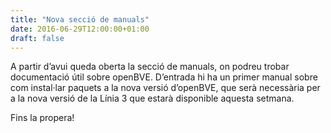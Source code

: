 ```yaml
---
title: "Nova secció de manuals"
date: 2016-06-29T12:00:00+01:00
draft: false
---
```

A partir d’avui queda oberta la secció de manuals, on podreu trobar documentació útil sobre openBVE. D’entrada hi ha un primer manual sobre com instal·lar paquets a la nova versió d’openBVE, que serà necessària per a la nova versió de la Línia 3 que estarà disponible aquesta setmana.

Fins la propera!
